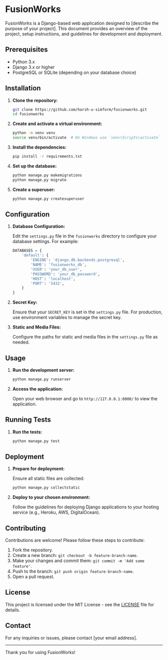 # FusionWorks

FusionWorks is a Django-based web application designed to [describe the purpose of your project]. This document provides an overview of the project, setup instructions, and guidelines for development and deployment.

## Prerequisites

- Python 3.x
- Django 3.x or higher
- PostgreSQL or SQLite (depending on your database choice)

## Installation

1. **Clone the repository:**
    ```bash
    git clone https://github.com/harsh-u-simform/fusionworks.git
    cd fusionworks
    ```

2. **Create and activate a virtual environment:**
    ```bash
    python -m venv venv
    source venv/bin/activate  # On Windows use `venv\Scripts\activate`
    ```

3. **Install the dependencies:**
    ```bash
    pip install -r requirements.txt
    ```

4. **Set up the database:**
    ```bash
    python manage.py makemigrations
    python manage.py migrate
    ```

5. **Create a superuser:**
    ```bash
    python manage.py createsuperuser
    ```

## Configuration

1. **Database Configuration:**

   Edit the `settings.py` file in the `fusionworks` directory to configure your database settings. For example:

    ```python
    DATABASES = {
        'default': {
            'ENGINE': 'django.db.backends.postgresql',
            'NAME': 'fusionworks_db',
            'USER': 'your_db_user',
            'PASSWORD': 'your_db_password',
            'HOST': 'localhost',
            'PORT': '5432',
        }
    }
    ```

2. **Secret Key:**

   Ensure that your `SECRET_KEY` is set in the `settings.py` file. For production, use environment variables to manage the secret key.

3. **Static and Media Files:**

   Configure the paths for static and media files in the `settings.py` file as needed.

## Usage

1. **Run the development server:**
    ```bash
    python manage.py runserver
    ```

2. **Access the application:**

   Open your web browser and go to `http://127.0.0.1:8000/` to view the application.

## Running Tests

1. **Run the tests:**
    ```bash
    python manage.py test
    ```

## Deployment

1. **Prepare for deployment:**

   Ensure all static files are collected:
    ```bash
    python manage.py collectstatic
    ```

2. **Deploy to your chosen environment:**

   Follow the guidelines for deploying Django applications to your hosting service (e.g., Heroku, AWS, DigitalOcean).

## Contributing

Contributions are welcome! Please follow these steps to contribute:

1. Fork the repository.
2. Create a new branch: `git checkout -b feature-branch-name`.
3. Make your changes and commit them: `git commit -m 'Add some feature'`.
4. Push to the branch: `git push origin feature-branch-name`.
5. Open a pull request.

## License

This project is licensed under the MIT License - see the [LICENSE](LICENSE) file for details.

## Contact

For any inquiries or issues, please contact [your email address].

---

Thank you for using FusionWorks!
